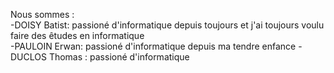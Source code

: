 Nous sommes :\
-DOISY Batist: passioné d'informatique depuis toujours et j'ai toujours voulu faire des êtudes en informatique\
-PAULOIN Erwan: passioné d'informatique depuis ma tendre enfance
-DUCLOS Thomas : passioné d'informatique
